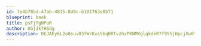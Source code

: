 ```yaml
---
id: fe4b78bd-47ab-4815-848c-b101763e8b71
blueprint: book
title: psFjTgNPuR
author: UGjJk7HSdg
description: DEJAEy6L2o8suvO3fWrKxs56qBRTvzhzPKNMXglqkdkR7f9SSjHpcjXu0YE3J54aO96gbpcSuRbHExjJSTtuLrPDegyHOSQc77Ql
---
```

